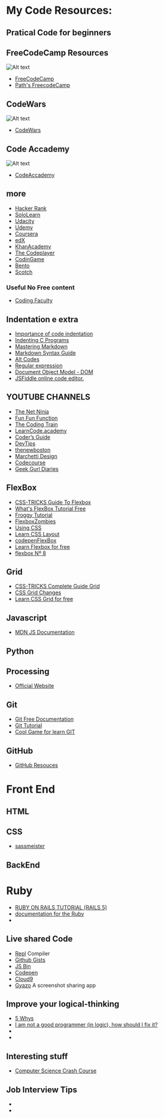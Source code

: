 My Code Resources:
===
## Pratical Code for beginners
## FreeCodeCamp Resources

![Alt text](https://s3.amazonaws.com/freecodecamp/wide-social-banner.png)

* [FreeCodeCamp](https://www.freecodecamp.com)
* [Path's FreecodeCamp](https://github.com/Rafase282/My-FreeCodeCamp-Code/wiki#html5-and-css)

## CodeWars
![Alt text](https://smartprogress.do/uploadImages/000861991_l_crop.jpg)

* [CodeWars](https://www.codewars.com/)

## Code Accademy
![Alt text](https://media.licdn.com/mpr/mpr/shrinknp_674_240/AAEAAQAAAAAAAAT4AAAAJDhlZTA2MDYwLWE1YzctNDA4MS04NGQ3LWE5YzhlYTdhZThjYg.png)

* [CodeAccademy](https://www.codecademy.com/)

## more

 * [Hacker Rank](https://www.hackerrank.com/)
 * [SoloLearn](https://www.sololearn.com/)
 * [Udacity](https://www.udacity.com/)
 * [Udemy](https://www.udemy.com/courses/development/)
 * [Coursera](https://www.coursera.org/?siteID=3PhbAxfdARQ-0kaJqm0L8xSeDlph25ruQQ&utm_content=3&utm_medium=partners&utm_source=linkshare&utm_campaign=3PhbAxfdARQ)
 * [edX](https://www.edx.org/)
 * [KhanAcademy](https://www.khanacademy.org/)
 * [The Codeplayer](http://thecodeplayer.com/)
 * [CodinGame](https://www.codingame.com/start)
 * [Bento](https://bento.io/)
 * [Scotch](https://scotch.io)
 
### Useful No Free content
 * [Coding Faculty](http://codingfaculty.com/)
 
 
## Indentation e extra
* [Importance of code indentation](http://mrbool.com/importance-of-code-indentation/29079)
* [Indenting C Programs ](https://www2.cs.arizona.edu/~mccann/indent_c.html)
* [Mastering Markdown](https://guides.github.com/features/mastering-markdown/#syntax)
* [Markdown Syntax Guide](https://confluence.atlassian.com/bitbucketserver/markdown-syntax-guide-776639995.html)
* [Alt Codes](http://www.alt-codes.net/)
* [Regular expression](https://regexone.com/)
* [Document Object Model - DOM](https://developer.mozilla.org/en-US/docs/Web/API/Document_Object_Model)
* [JSFiddle online code editor.](https://jsfiddle.net/)



## YOUTUBE CHANNELS
 
 * [The Net Ninja](https://www.youtube.com/channel/UCW5YeuERMmlnqo4oq8vwUpg)
 * [Fun Fun Function](https://www.youtube.com/channel/UCO1cgjhGzsSYb1rsB4bFe4Q)
 * [The Coding Train](https://www.youtube.com/channel/UCvjgXvBlbQiydffZU7m1_aw)
 * [LearnCode.academy](https://www.youtube.com/user/learncodeacademy)
 * [Coder’s Guide](https://www.youtube.com/user/CodersGuide)
 * [DevTips](https://www.youtube.com/user/DevTipsForDesigners)
 * [thenewboston](https://www.youtube.com/user/thenewboston)
 * [Marchetti Design](https://www.youtube.com/channel/UCWT3E1a00seSxCo3amg16AQ)
 * [Codecourse](https://www.youtube.com/channel/UCpOIUW62tnJTtpWFABxWZ8g)
 * [Geek Gurl Diaries](https://www.youtube.com/channel/UCxrp2coE9wRrnlOO3V3UmdQ)

## FlexBox

* [CSS-TRICKS Guide To Flexbox](https://css-tricks.com/snippets/css/a-guide-to-flexbox/?fref=gc&dti=321090721625587)
* [What's FlexBox Tutorial Free](https://flexbox.io/)
* [Froggy Tutorial](http://flexboxfroggy.com/)
* [FlexboxZombies](http://flexboxzombies.com/p/flexbox-zombies)
* [Using CSS](https://developer.mozilla.org/en-US/docs/Web/CSS/CSS_Flexible_Box_Layout/Using_CSS_flexible_boxes?fref=gc&dti=321090721625587)
* [Learn CSS Layout](http://learnlayout.com/flexbox.html?fref=gc&dti=321090721625587)
* [codepenFlexBox](https://codepen.io/mkmanges/pen/BZrLRj)
* [Learn Flexbox for free](https://scrimba.com/g/gflexbox)
* [flexbox Nº 8](https://internetingishard.com/html-and-css/flexbox/)




## Grid
* [CSS-TRICKS Complete Guide Grid](https://css-tricks.com/snippets/css/complete-guide-grid/)
* [CSS Grid Changes](https://www.youtube.com/watch?v=7kVeCqQCxlk)
* [Learn CSS Grid for free](https://scrimba.com/g/gR8PTE)

## Javascript
* [MDN JS Documentation](https://developer.mozilla.org/en-US/docs/Web/JavaScript/Guide)

## Python

## Processing
* [Official Website](https://processing.org/)

## Git 
* [Git Free Documentation](https://git-scm.com/book/en/v2)
* [Git Tutorial](https://try.github.io/levels/1/challenges/1)
* [Cool Game for learn GIT](http://gitreal.codeschool.com/levels/1)


## GitHub
* [GitHub Resouces](https://services.github.com/on-demand/resources/)


# Front End

## HTML
## CSS

* [sassmeister](https://www.sassmeister.com/)

## BackEnd

# Ruby
* [RUBY ON RAILS TUTORIAL (RAILS 5)](https://www.railstutorial.org/book)
* [documentation for the Ruby](https://ruby-doc.org/core-2.5.0/Enumerable.html#method-i-all-3F)
* []()

## Live shared Code

* [Repl](https://repl.it/) Compiler
* [Github Gists](https://gist.github.com/) 
* [JS Bin](https://jsbin.com/?html,output) 
* [Codepen](https://codepen.io/) 
* [Cloud9](https://c9.io/)
* [Gyazo](https://gyazo.com/)  A screenshot sharing app

## Improve your logical-thinking

* [5 Whys](https://en.wikipedia.org/wiki/5_Whys)
* [I am not a good programmer (in logic), how should I fix it?](https://softwareengineering.stackexchange.com/questions/115269/i-am-not-a-good-programmer-in-logic-how-should-i-fix-it/115334#115334)
* []()
* []()

## Interesting stuff

* [Computer Science Crash Course](https://www.youtube.com/playlist?list=PL8dPuuaLjXtNlUrzyH5r6jN9ulIgZBpdo)

## Job Interview Tips
* []()
* []()
